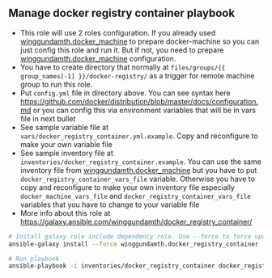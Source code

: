 Manage docker registry container playbook
---------------------------------------------------------------------------

- This role will use 2 roles configuration. If you already used [winggundamth.docker_machine](docker_machine.md) to prepare docker-machine so you can just config this role and run it. But if not, you need to prepare [winggundamth.docker_machine](docker_machine.md) configuration.
- You have to create directory that normally at ```files/groups/{{ group_names[-1] }}/docker-registry/``` as a trigger for remote machine group to run this role.
- Put ```config.yml``` file in directory above. You can see syntax here https://github.com/docker/distribution/blob/master/docs/configuration.md or you can config this via environment variables that will be in vars file in next bullet
- See sample variable file at ```vars/docker_registry_container.yml.example```. Copy and reconfigure to make your own variable file
- See sample inventory file at ```inventories/docker_registry_container.example```. You can use the same inventory file from [winggundamth.docker_machine](docker_machine.md) but you have to put ```docker_registry_container_vars_file``` variable. Otherwise you have to copy and reconfigure to make your own inventory file especially ```docker_machine_vars_file``` and ```docker_registry_container_vars_file``` variables that you have to change to your variable file
- More info about this role at https://galaxy.ansible.com/winggundamth/docker_registry_container/

```bash
# Install galaxy role include dependency role. Use --force to force update to latest
ansible-galaxy install --force winggundamth.docker_registry_container

# Run playbook
ansible-playbook -i inventories/docker_registry_container docker_registry-container.yml
```
